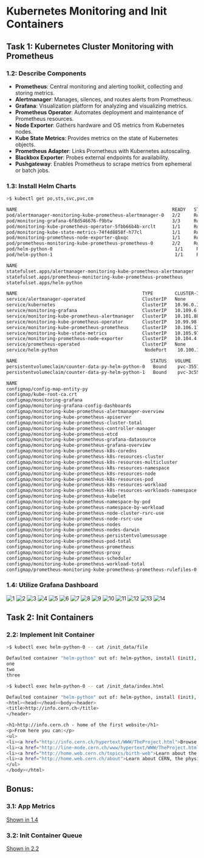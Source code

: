 # Kubernetes Monitoring and Init Containers

## Task 1: Kubernetes Cluster Monitoring with Prometheus
### 1.2: Describe Components
- **Prometheus**: Central monitoring and alerting toolkit, collecting and storing metrics.
- **Alertmanager**: Manages, silences, and routes alerts from Prometheus.
- **Grafana**: Visualization platform for analyzing and visualizing metrics.
- **Prometheus Operator**: Automates deployment and maintenance of Prometheus resources.
- **Node Exporter**: Gathers hardware and OS metrics from Kubernetes nodes.
- **Kube State Metrics**: Provides metrics on the state of Kubernetes objects.
- **Prometheus Adapter**: Links Prometheus with Kubernetes autoscaling.
- **Blackbox Exporter**: Probes external endpoints for availability.
- **Pushgateway**: Enables Prometheus to scrape metrics from ephemeral or batch jobs.

### 1.3: Install Helm Charts

```bash
>$ kubectl get po,sts,svc,pvc,cm

NAME                                                         READY   STATUS    RESTARTS   AGE
pod/alertmanager-monitoring-kube-prometheus-alertmanager-0   2/2     Running   0          13m
pod/monitoring-grafana-6f8d546676-f9btw                      3/3     Running   0          14m
pod/monitoring-kube-prometheus-operator-5fbb66b4b-xrclt      1/1     Running   0          14m
pod/monitoring-kube-state-metrics-74f4d8858f-h77cl           1/1     Running   0          14m
pod/monitoring-prometheus-node-exporter-qbxqc                1/1     Running   0          14m
pod/prometheus-monitoring-kube-prometheus-prometheus-0       2/2     Running   0          13m
pod/helm-python-0                                             1/1     Running   0          13m
pod/helm-python-1                                             1/1     Running   0          13m

NAME                                                                    READY   AGE
statefulset.apps/alertmanager-monitoring-kube-prometheus-alertmanager   1/1     13m
statefulset.apps/prometheus-monitoring-kube-prometheus-prometheus       1/1     13m
statefulset.apps/helm-python                                             2/2     13m

NAME                                              TYPE        CLUSTER-IP       EXTERNAL-IP   PORT(S)                      AGE
service/alertmanager-operated                     ClusterIP   None             <none>        9093/TCP,9094/TCP,9094/UDP   13m
service/kubernetes                                ClusterIP   10.96.0.1        <none>        443/TCP                      18m
service/monitoring-grafana                        ClusterIP   10.109.6.4       <none>        80/TCP                       14m
service/monitoring-kube-prometheus-alertmanager   ClusterIP   10.101.88.111    <none>        9093/TCP,8080/TCP            14m
service/monitoring-kube-prometheus-operator       ClusterIP   10.99.98.161     <none>        443/TCP                      14m
service/monitoring-kube-prometheus-prometheus     ClusterIP   10.106.17.225    <none>        9090/TCP,8080/TCP            14m
service/monitoring-kube-state-metrics             ClusterIP   10.105.97.246    <none>        8080/TCP                     14m
service/monitoring-prometheus-node-exporter       ClusterIP   10.104.4.226     <none>        9100/TCP                     14m
service/prometheus-operated                       ClusterIP   None             <none>        9090/TCP                     13m
service/helm-python                                NodePort    10.100.172.117   <none>        8000:30787/TCP               13m

NAME                                                 STATUS   VOLUME                                     CAPACITY   ACCESS MODES   STORAGECLASS   AGE
persistentvolumeclaim/counter-data-py-helm-python-0   Bound    pvc-3557e137-73f3-44fc-95b3-60ffcaa8a933   10Mi       RWO            standard       13m
persistentvolumeclaim/counter-data-py-helm-python-1   Bound    pvc-3c55f277-737f-47ed-b15d-86d2fc47b973   10Mi       RWO            standard       13m

NAME                                                                     DATA   AGE
configmap/config-map-entity-py                                           2      13m
configmap/kube-root-ca.crt                                               1      17m
configmap/monitoring-grafana                                             1      14m
configmap/monitoring-grafana-config-dashboards                           1      14m
configmap/monitoring-kube-prometheus-alertmanager-overview               1      14m
configmap/monitoring-kube-prometheus-apiserver                           1      14m
configmap/monitoring-kube-prometheus-cluster-total                       1      14m
configmap/monitoring-kube-prometheus-controller-manager                  1      14m
configmap/monitoring-kube-prometheus-etcd                                1      14m
configmap/monitoring-kube-prometheus-grafana-datasource                  1      14m
configmap/monitoring-kube-prometheus-grafana-overview                    1      14m
configmap/monitoring-kube-prometheus-k8s-coredns                         1      14m
configmap/monitoring-kube-prometheus-k8s-resources-cluster               1      14m
configmap/monitoring-kube-prometheus-k8s-resources-multicluster          1      14m
configmap/monitoring-kube-prometheus-k8s-resources-namespace             1      14m
configmap/monitoring-kube-prometheus-k8s-resources-node                  1      14m
configmap/monitoring-kube-prometheus-k8s-resources-pod                   1      14m
configmap/monitoring-kube-prometheus-k8s-resources-workload              1      14m
configmap/monitoring-kube-prometheus-k8s-resources-workloads-namespace   1      14m
configmap/monitoring-kube-prometheus-kubelet                             1      14m
configmap/monitoring-kube-prometheus-namespace-by-pod                    1      14m
configmap/monitoring-kube-prometheus-namespace-by-workload               1      14m
configmap/monitoring-kube-prometheus-node-cluster-rsrc-use               1      14m
configmap/monitoring-kube-prometheus-node-rsrc-use                       1      14m
configmap/monitoring-kube-prometheus-nodes                               1      14m
configmap/monitoring-kube-prometheus-nodes-darwin                        1      14m
configmap/monitoring-kube-prometheus-persistentvolumesusage              1      14m
configmap/monitoring-kube-prometheus-pod-total                           1      14m
configmap/monitoring-kube-prometheus-prometheus                          1      14m
configmap/monitoring-kube-prometheus-proxy                               1      14m
configmap/monitoring-kube-prometheus-scheduler                           1      14m
configmap/monitoring-kube-prometheus-workload-total                      1      14m
configmap/prometheus-monitoring-kube-prometheus-prometheus-rulefiles-0   34     13m
```

### 1.4: Utilize Grafana Dashboard

![1](images/1.png)
![2](images/2.png)
![3](images/3.png)
![4](images/4.png)
![5](images/5.png)
![6](images/6.png)
![7](images/7.png)
![8](images/8.png)
![9](images/9.png)
![10](images/10.png)
![11](images/11.png)
![12](images/12.png)
![13](images/13.png)
![14](images/14.png)


## Task 2: Init Containers
### 2.2: Implement Init Container
```bash
>$ kubectl exec helm-python-0 -- cat /init_data/file

Defaulted container "helm-python" out of: helm-python, install (init), queue-zero (init), queue-one (init), queue-two (init), queue-three (init)
one
two
three
```

```bash
>$ kubectl exec helm-python-0 -- cat /init_data/index.html

Defaulted container "helm-python" out of: helm-python, install (init), queue-zero (init), queue-one (init), queue-two (init), queue-three (init)
<html><head></head><body><header>
<title>http://info.cern.ch</title>
</header>

<h1>http://info.cern.ch - home of the first website</h1>
<p>From here you can:</p>
<ul>
<li><a href="http://info.cern.ch/hypertext/WWW/TheProject.html">Browse the first website</a></li>
<li><a href="http://line-mode.cern.ch/www/hypertext/WWW/TheProject.html">Browse the first website using the line-mode browser simulator</a></li>
<li><a href="http://home.web.cern.ch/topics/birth-web">Learn about the birth of the web</a></li>
<li><a href="http://home.web.cern.ch/about">Learn about CERN, the physics laboratory where the web was born</a></li>
</ul>
</body></html>
```

## Bonus:
### 3.1: App Metrics
[Shown in 1.4](###-1.4:utilize-grafana-dashboard)
### 3.2: Init Container Queue
[Shown in 2.2](###-2.2:-implement-init-container)